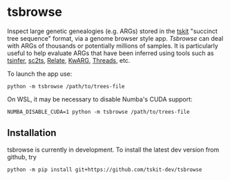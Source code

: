 # tsbrowse
Inspect large genetic genealogies (e.g. ARGs) stored in the [tskit](https://tskit.dev) "succinct tree sequence" format,
via a genome browser style app. _Tsbrowse_ can deal with ARGs of thousands or potentially millions of samples.
It is particularly useful to help evaluate ARGs that have been inferred using tools such as
[tsinfer](https://github.com/tskit-dev/tsinfer),
[sc2ts](https://github.com/tskit-dev/sc2ts),
[Relate](https://github.com/MyersGroup/relate),
[KwARG](https://github.com/a-ignatieva/kwarg),
[Threads](https://pypi.org/project/threads-arg/), etc.

To launch the app use:

`python -m tsbrowse /path/to/trees-file`

On WSL, it may be necessary to disable Numba's CUDA support:

`NUMBA_DISABLE_CUDA=1 python -m tsbrowse /path/to/trees-file`

## Installation

tsbrowse is currently in development. To install the latest dev version from github, try

```
python -m pip install git+https://github.com/tskit-dev/tsbrowse
```
